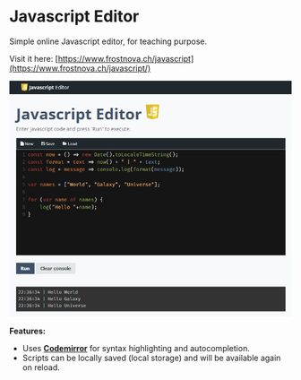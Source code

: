 # Javascript Editor
Simple online Javascript editor, for teaching purpose.

Visit it here: [https://www.frostnova.ch/javascript](https://www.frostnova.ch/javascript/)

![Screenshot](screenshot.png)

**Features:**
- Uses  **[Codemirror](https://codemirror.net/)** for syntax highlighting and autocompletion.
- Scripts can be locally saved (local storage) and will be available again on reload.
